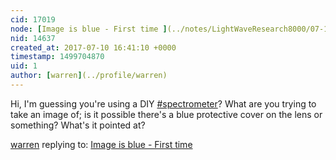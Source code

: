 ```yaml
---
cid: 17019
node: [Image is blue - First time ](../notes/LightWaveResearch8000/07-10-2017/image-is-blue-first-time)
nid: 14637
created_at: 2017-07-10 16:41:10 +0000
timestamp: 1499704870
uid: 1
author: [warren](../profile/warren)
---
```


Hi, I'm guessing you're using a DIY [#spectrometer](/tag/spectrometer)? What are you trying to take an image of; is it possible there's a blue protective cover on the lens or something? What's it pointed at?

[warren](../profile/warren) replying to: [Image is blue - First time ](../notes/LightWaveResearch8000/07-10-2017/image-is-blue-first-time)

